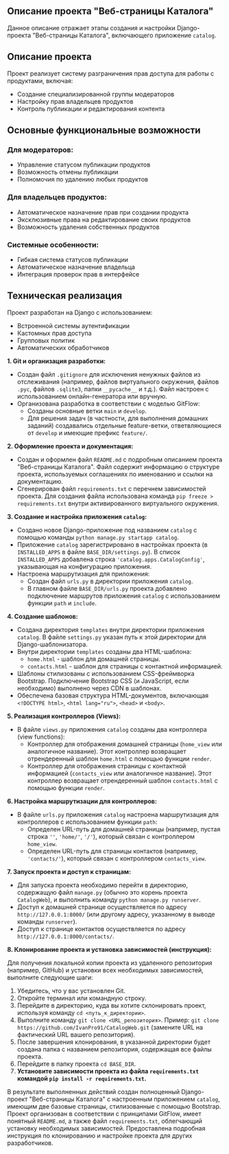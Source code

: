 ## Описание проекта "Веб-страницы Каталога"

Данное описание отражает этапы создания и настройки Django-проекта 
"Веб-страницы Каталога", включающего приложение `catalog`.

## Описание проекта

Проект реализует систему разграничения прав доступа для работы с продуктами, включая:
- Создание специализированной группы модераторов
- Настройку прав владельцев продуктов
- Контроль публикации и редактирования контента

## Основные функциональные возможности

### Для модераторов:
- Управление статусом публикации продуктов
- Возможность отмены публикации
- Полномочия по удалению любых продуктов

### Для владельцев продуктов:
- Автоматическое назначение прав при создании продукта
- Эксклюзивные права на редактирование своих продуктов
- Возможность удаления собственных продуктов

### Системные особенности:
- Гибкая система статусов публикации
- Автоматическое назначение владельца
- Интеграция проверок прав в интерфейсе

## Техническая реализация

Проект разработан на Django с использованием:
- Встроенной системы аутентификации
- Кастомных прав доступа
- Групповых политик
- Автоматических обработчиков


**1. Git и организация разработки:**

*   Создан файл `.gitignore` для исключения ненужных файлов из отслеживания (например, файлов виртуального окружения, файлов `.pyc`, файлов `.sqlite3`, папки `__pycache__` и т.д.). Файл настроен с использованием онлайн-генератора или вручную.
*   Организована разработка в соответствии с моделью GitFlow:
    *   Созданы основные ветки `main` и `develop`.
    *   Для решения задач (в частности, для выполнения домашних заданий) создавались отдельные feature-ветки, ответвляющиеся от `develop` и имеющие префикс `feature/`.

**2. Оформление проекта и документация:**

*   Создан и оформлен файл `README.md` с подробным описанием проекта "Веб-страницы Каталога". Файл содержит информацию о структуре проекта, используемых соглашениях по именованию и ссылки на документацию.
*   Сгенерирован файл `requirements.txt` с перечнем зависимостей проекта.  Для создания файла использована команда `pip freeze > requirements.txt` внутри активированного виртуального окружения.

**3. Создание и настройка приложения `catalog`:**

*   Создано новое Django-приложение под названием `catalog` с помощью команды `python manage.py startapp catalog`.
*   Приложение `catalog` зарегистрировано в настройках проекта (в `INSTALLED_APPS` в файле `BASE_DIR/settings.py`). В список `INSTALLED_APPS` добавлена строка `'catalog.apps.CatalogConfig'`, указывающая на конфигурацию приложения.
*   Настроена маршрутизация для приложения:
    *   Создан файл `urls.py` в директории приложения `catalog`.
    *   В главном файле `BASE_DIR/urls.py` проекта добавлено подключение маршрутов приложения `catalog` с использованием функции `path` и `include`.

**4. Создание шаблонов:**

*   Создана директория `templates` внутри директории приложения `catalog`. В файле `settings.py` указан путь к этой директории для Django-шаблонизатора.
*   Внутри директории `templates` созданы два HTML-шаблона:
    *   `home.html` - шаблон для домашней страницы.
    *   `contacts.html` - шаблон для страницы с контактной информацией.
*   Шаблоны стилизованы с использованием CSS-фреймворка Bootstrap.  Подключение Bootstrap CSS (и JavaScript, если необходимо) выполнено через CDN в шаблонах.
*   Обеспечена базовая структура HTML-документов, включающая `<!DOCTYPE html>`, `<html lang="ru">`, `<head>` и `<body>`.

**5. Реализация контроллеров (Views):**

*   В файле `views.py` приложения `catalog` созданы два контроллера (view functions):
    *   Контроллер для отображения домашней страницы (`home_view` или аналогичное название). Этот контроллер возвращает отрендеренный шаблон `home.html` с помощью функции `render`.
    *   Контроллер для отображения страницы с контактной информацией (`contacts_view` или аналогичное название). Этот контроллер возвращает отрендеренный шаблон `contacts.html` с помощью функции `render`.

**6. Настройка маршрутизации для контроллеров:**

*   В файле `urls.py` приложения `catalog` настроена маршрутизация для контроллеров с использованием функции `path`:
    *   Определен URL-путь для домашней страницы (например, пустая строка `''`, `'home/'`, `'/'`), который связан с контроллером `home_view`.
    *   Определен URL-путь для страницы контактов (например, `'contacts/'`), который связан с контроллером `contacts_view`.

**7. Запуск проекта и доступ к страницам:**

*   Для запуска проекта необходимо перейти в директорию, содержащую файл `manage.py` (обычно это корень проекта `CatalogWeb`), и выполнить команду `python manage.py runserver`.
*   Доступ к домашней странице осуществляется по адресу `http://127.0.0.1:8000/` (или другому адресу, указанному в выводе команды `runserver`).
*   Доступ к странице контактов осуществляется по адресу `http://127.0.0.1:8000/contacts/`.

**8. Клонирование проекта и установка зависимостей (инструкция):**

Для получения локальной копии проекта из удаленного репозитория (например, GitHub) и установки всех необходимых зависимостей, выполните следующие шаги:

1.  Убедитесь, что у вас установлен Git.
2.  Откройте терминал или командную строку.
3.  Перейдите в директорию, куда вы хотите склонировать проект, используя команду `cd <путь_к_директории>`.
4.  Выполните команду `git clone <URL_репозитория>`.
    Пример: `git clone https://github.com/IvanPro91/CatalogWeb.git` (замените URL на фактический URL вашего репозитория).
5.  После завершения клонирования, в указанной директории будет создана папка с названием репозитория, содержащая все файлы проекта.
6.  Перейдите в папку проекта `cd BASE_DIR`.
8.  **Установите зависимости проекта из файла `requirements.txt` командой `pip install -r requirements.txt`.**

В результате выполненных действий создан полноценный Django-проект "Веб-страницы Каталога" с настроенным приложением `catalog`, имеющим две базовые страницы, стилизованные с помощью Bootstrap. Проект организован в соответствии с принципами GitFlow, имеет понятный `README.md`, а также файл `requirements.txt`, облегчающий установку необходимых зависимостей. Предоставлена подробная инструкция по клонированию и настройке проекта для других разработчиков.